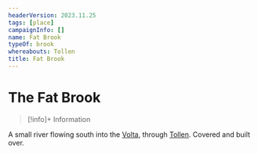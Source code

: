 ```yaml
---
headerVersion: 2023.11.25
tags: [place]
campaignInfo: []
name: Fat Brook
typeOf: brook
whereabouts: Tollen
title: Fat Brook
---
```

# The Fat Brook
>[!info]+ Information
> 
>> 


A small river flowing south into the [Volta](<../../greater-sembara/rivers/volta-watershed/volta.md>), through [Tollen](<./tollen.md>). Covered and built over. 